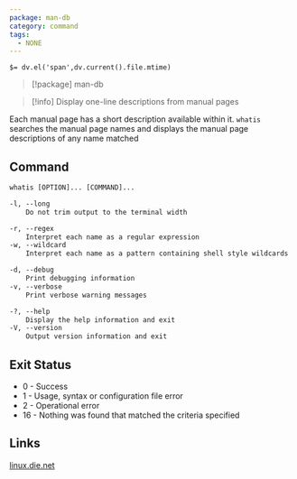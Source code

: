 ```yaml
---
package: man-db
category: command
tags:
  - NONE
---
```


`$= dv.el('span',dv.current().file.mtime)`
> [!package] man-db

> [!info] Display one-line descriptions from manual pages

Each manual page has a short description available within it. ``whatis`` searches the manual page names and displays the manual page descriptions of any name matched

## Command
```txt
whatis [OPTION]... [COMMAND]...

-l, --long
	Do not trim output to the terminal width

-r, --regex
	Interpret each name as a regular expression
-w, --wildcard
	Interpret each name as a pattern containing shell style wildcards

-d, --debug
	Print debugging information
-v, --verbose
	Print verbose warning messages

-?, --help
	Display the help information and exit 
-V, --version
	Output version information and exit
```

## Exit Status
- 0 - Success
- 1 - Usage, syntax or configuration file error
- 2 - Operational error
- 16 - Nothing was found that matched the criteria specified

## Links
[linux.die.net](https://linux.die.net/man/1/whatis)
